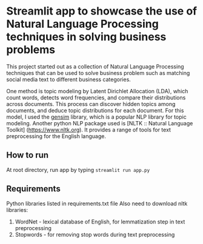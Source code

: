 # Streamlit app to showcase the use of Natural Language Processing techniques in solving business problems

This project started out as a collection of Natural Language Processing techniques that can be used to solve business problem such as matching social media text to different business categories.

One method is topic modeling by Latent Dirichlet Allocation (LDA), which count words, detects word frequencies, and compare their distributions across documents. This process can discover hidden topics among documents, and deduce topic distributions for each document.
For this model, I used the [gensim](https://radimrehurek.com/gensim/intro.html#what-is-gensim) library, which is a popular NLP library for topic modeling. Another python NLP package used is [NLTK :: Natural Language Toolkit] (https://www.nltk.org). It provides a range of tools for text preprocessing for the English language.


## How to run

At root directory, run app by typing
`streamlit run app.py`

## Requirements

Python libraries listed in requirements.txt file
Also need to download nltk libraries:
1. WordNet - lexical database of English, for lemmatization step in text preprocessing
2. Stopwords - for removing stop words during text preprocessing

